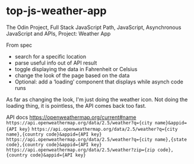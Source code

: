 # top-js-weather-app
The Odin Project, Full Stack JavaScript Path, JavaScript, Asynchronous JavaScript and APIs, Project: Weather App

From spec
- search for a specific location
- parse useful info out of API result
- toggle displaying the data in Fahrenheit or Celsius
- change the look of the page based on the data
- Optional: add a ‘loading’ component that displays while asynch code runs

As far as changing the look, I'm just doing the weather icon.
Not doing the loading thing, it is pointless, the API comes back too fast.

API docs
https://openweathermap.org/current#name
`https://api.openweathermap.org/data/2.5/weather?q={city name}&appid={API key}`
`https://api.openweathermap.org/data/2.5/weather?q={city name},{country code}&appid={API key}`
`https://api.openweathermap.org/data/2.5/weather?q={city name},{state code},{country code}&appid={API key}`
`https://api.openweathermap.org/data/2.5/weather?zip={zip code},{country code}&appid={API key}`
